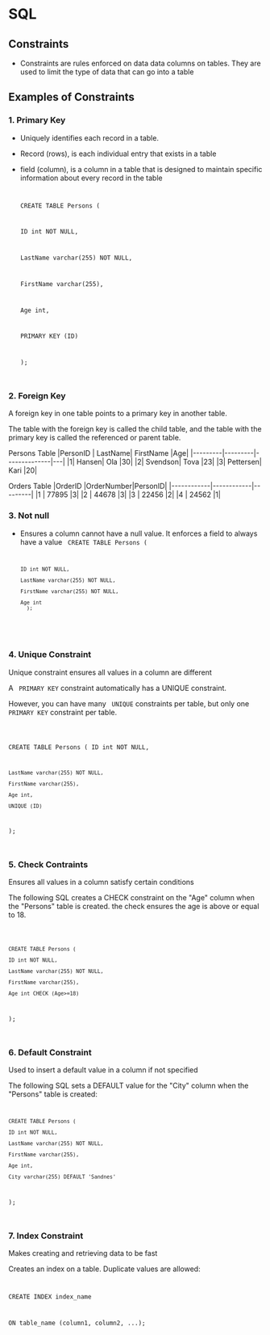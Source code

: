# SQL

## Constraints

- Constraints are rules enforced on data data columns on tables. They are used to limit the type of data that can go into a table

## Examples of Constraints

### 1. Primary Key

- Uniquely identifies each record in a table.

- Record (rows), is each individual entry that exists in a table

- field (column), is a column in a table that is designed to maintain specific information about every record in the table
  <code>

  CREATE TABLE Persons (

  ID int NOT NULL,

  LastName varchar(255) NOT NULL,

  FirstName varchar(255),

  Age int,

  PRIMARY KEY (ID)

  );

  </code>

### 2. Foreign Key

A foreign key in one table points to a primary key in another table.

The table with the foreign key is called the child table, and the table with the primary key is called the referenced or parent table.

Persons Table
|PersonID | LastName| FirstName |Age|
|---------|---------|--------------|---|
|1| Hansen| Ola |30|
|2| Svendson| Tova |23|
|3| Pettersen| Kari |20|

Orders Table
|OrderID |OrderNumber|PersonID|
|------------|------------|---------|
|1 | 77895 |3|
|2 | 44678 |3|
|3 | 22456 |2|
|4 | 24562 |1|

### 3. Not null

- Ensures a column cannot have a null value. It enforces a field to always have a value
  <code>
  CREATE TABLE Persons (

      ID int NOT NULL,

      LastName varchar(255) NOT NULL,

      FirstName varchar(255) NOT NULL,

      Age int
        );

</code>

### 4. Unique Constraint

Unique constraint ensures all values in a column are different

A <code> PRIMARY KEY</code> constraint automatically has a UNIQUE constraint.

However, you can have many <code> UNIQUE</code> constraints per table, but only one <code>PRIMARY KEY</code> constraint per table.

<code>

CREATE TABLE Persons (
ID int NOT NULL,

    LastName varchar(255) NOT NULL,

    FirstName varchar(255),

    Age int,

    UNIQUE (ID)

);

</code>

### 5. Check Contraints

Ensures all values in a column satisfy certain conditions

The following SQL creates a CHECK constraint on the "Age" column when the "Persons" table is created. the check ensures the age is above or equal to 18.

<code>

    CREATE TABLE Persons (

    ID int NOT NULL,

    LastName varchar(255) NOT NULL,

    FirstName varchar(255),

    Age int CHECK (Age>=18)

);

</code>

### 6. Default Constraint

Used to insert a default value in a column if not specified

The following SQL sets a DEFAULT value for the "City" column when the "Persons" table is created:
<code>

    CREATE TABLE Persons (

    ID int NOT NULL,

    LastName varchar(255) NOT NULL,

    FirstName varchar(255),

    Age int,

    City varchar(255) DEFAULT 'Sandnes'

);

</code>

### 7. Index Constraint

Makes creating and retrieving data to be fast

Creates an index on a table. Duplicate values are allowed:
<code>

CREATE INDEX index_name

ON table_name (column1, column2, ...);
